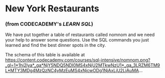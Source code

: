 # New York Restaurants
### (from CODECADEMY's *LEARN SQL*)
We have put together a table of restaurants called nomnom and we need your help to answer some questions. Use the SQL commands you just learned and find the best dinner spots in the city.

The schema of this table is available at https://content.codecademy.com/courses/sql-intensive/nomnom.png?_gl=1*1hj2lya*_ga*NjY5NDQ5NDI0MS4xNjU2MTkwNzU1*_ga_3LRZM6TM9L*MTY3MDg4MzQzNC4yMzEuMS4xNjcwODg1NjAxLjU2LjAuMA...
